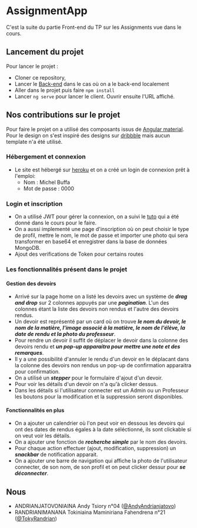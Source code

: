 # AssignmentApp

C'est la suite du partie Front-end du TP sur les Assignments vue dans le cours.

## Lancement du projet

Pour lancer le projet :
- Cloner ce repository,
- Lancer le [Back-end](https://github.com/TokyRandrian/nodeAngular421api) dans le cas où on a le back-end localement
- Aller dans le projet puis faire `npm install`
- Lancer `ng serve` pour lancer le client. Ouvrir ensuite l'URL affiché.

## Nos contributions sur le projet

Pour faire le projet on a utilisé des composants issus de [Angular material](https://material.angular.io). Pour le design on s'est inspiré des designs sur [dribbble](https://dribbble.com) mais aucun template n'a été utilisé.

### Hébergement et connexion

- Le site est hébergé sur [heroku](https://angularnode421front.herokuapp.com) et on a créé un login de connexion prêt à l'emploi:
  - Nom : Michel Buffa
  - Mot de passe : 0000

### Login et inscription

- On a utilisé JWT pour gérer la connexion, on a suivi le [tuto](https://www.freecodecamp.org/news/securing-node-js-restful-apis-with-json-web-tokens-9f811a92bb52/) qui a été donné dans le cours pour le faire.
- On a aussi implementé une page d'inscription où on peut choisir le type de profil, mettre le nom, le mot de passe et importer une photo qui sera transformer en base64 et enregistrer dans la base de données MongoDB.
- Ajout des verifications de Token pour certains routes 

### Les fonctionnalités présent dans le projet

#### Gestion des devoirs

- Arrivé sur la page home on a listé les devoirs avec un système de ***drag and drop*** sur 2 colonnes appuyés par une ***pagination***. L'un des colonnes étant la liste des devoirs non rendus et l'autre des devoirs rendus.
- Un devoir est représenté par un card où on trouve ***le nom du devoir, le nom de la matière, l'image associé à la matière, le nom de l'élève, la date de rendu et la photo du professeur***.
- Pour rendre un devoir il suffit de déplacer le devoir dans la colonne des devoirs rendu et ***un pop-up apparaitra pour mettre une note et des remarques***.
- Il y a une possibilité d'annuler le rendu d'un devoir en le déplacant dans la colonne des devoirs non rendus un pop-up de confirmation apparaitra pour confirmation. 
- On a utilisé un ***stepper*** pour le formulaire d'ajout d'un devoir. 
- Pour voir les détails d'un devoir on n'a qu'à clicker dessus.
- Dans les détails si l'utilisateur connecter est un Admin ou un Professeur les boutons pour la modification et la suppression seront disponibles.

#### Fonctionnalités en plus

- On a ajouter un calendrier où l'on peut voir en dessous les devoirs qui ont des dates de rendus égales à la date séléctionné, ils sont clickable si on veut voir les détails.
- On a ajouter une fonction de ***recherche simple*** par le nom des devoirs.
- Pour chaque action effectuer (ajout, modification, suppression) un ***snackbar*** de notification apparait.
- On a ajouter une barre de navigation qui affiche la photo de l'utilisateur connecter, de son nom, de son profil et on peut clicker dessur pour ***se déconnecter***.

## Nous
- ANDRIANJATOVONIAINA Andy Tsiory n°04 ([@AndyAndrianjatovo](https://github.com/AndyAndrianjatovo))
- RANDRIANIMANANA Tokiniaina Maminiriana Fahendrena n°21 ([@TokyRandrian](https://github.com/TokyRandrian))
